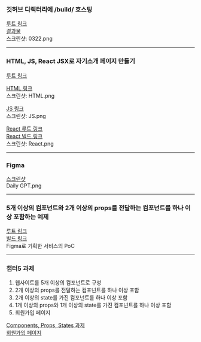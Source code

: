 ### 깃허브 디렉터리에 /build/ 호스팅

[루트 링크](https://github.com/8e437d16/React/tree/master/0322)  
[결과물](https://8e437d16.github.io/React/0322/build/index.html)  
스크린샷: 0322.png  

---

### HTML, JS, React JSX로 자기소개 페이지 만들기

[루트 링크](https://github.com/8e437d16/React/tree/master/0331)

[HTML 링크](https://8e437d16.github.io/React/0331/html/index.html)  
스크린샷: HTML.png  


[JS 링크](https://8e437d16.github.io/React/0331/js/index.html)  
스크린샷: JS.png  


[React 루트 링크](https://github.com/8e437d16/React/tree/master/0331/react-ps)  
[React 빌드 링크](https://8e437d16.github.io/React/0331/react-ps/build/index.html)  
스크린샷: React.png  

---

### Figma

[스크린샷](https://github.com/8e437d16/React/tree/master/0331/figma)  
Daily GPT.png

---

### 5개 이상의 컴포넌트와 2개 이상의 props를 전달하는 컴포넌트를 하나 이상 포함하는 예제

[루트 링크](https://github.com/8e437d16/React/tree/master/0407)  
[빌드 링크](8e437d16.github.io/React/0407/daily-gpt/build/index.html)  
Figma로 기획한 서비스의 PoC

---

### 챕터5 과제
1. 웹사이트를 5개 이상의 컴포넌트로 구성
2. 2개 이상의 props를 전달하는 컴포넌트를 하나 이상 포함
3. 2개 이상의 state를 가진 컴포넌트를 하나 이상 포함
4. 1개 이상의 props와 1개 이상의 state를 가진 컴포넌트를 하나 이상 포함
5. 회원가입 페이지 

[Components, Props, States 과제](RESERVED)  
[회원가입 페이지](RESERVED)  
